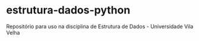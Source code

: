 # estrutura-dados-python
Repositório para uso na disciplina de Estrutura de Dados - Universidade Vila Velha
